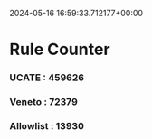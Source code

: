 2024-05-16 16:59:33.712177+00:00
# Rule Counter 
 ### UCATE : 459626

 ### Veneto : 72379

 ### Allowlist : 13930